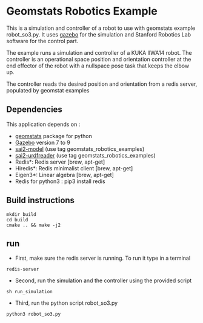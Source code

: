 # Geomstats Robotics Example

This is a simulation and controller of a robot to use with geomstats example robot_so3.py.
It uses [gazebo](http://gazebosim.org/) for the simulation and Stanford Robotics Lab software for the control part.

The example runs a simulation and controller of a KUKA IIWA14 robot. The controller is an operational space position and orientation controller at the end effector of the robot with a nullspace pose task that keeps the elbow up.

The controller reads the desired position and orientation from a redis server, populated by geomstat examples

## Dependencies
This application depends on :
* [geomstats](https://github.com/ninamiolane/geomstats) package for python
* [Gazebo](http://gazebosim.org/) version 7 to 9
* [sai2-model](https://github.com/manips-sai-org/sai2-model/tree/geomstats_robotics_examples) (use tag geomstats_robotics_examples)
* [sai2-urdfreader](https://github.com/manips-sai-org/sai2-urdfreader/tree/geomstats_robotics_examples) (use tag geomstats_robotics_examples)
* Redis*: Redis server [brew, apt-get]
* Hiredis*: Redis minimalist client [brew, apt-get]
* Eigen3*: Linear algebra [brew, apt-get]
* Redis for python3 : pip3 install redis

## Build instructions 
```
mkdir build
cd build
cmake .. && make -j2
```
## run
* First, make sure the redis server is running. To run it type in a terminal
```
redis-server
```
* Second, run the simulation and the controller using the provided script
```
sh run_simulation
```
* Third, run the python script robot_so3.py
```
python3 robot_so3.py
```